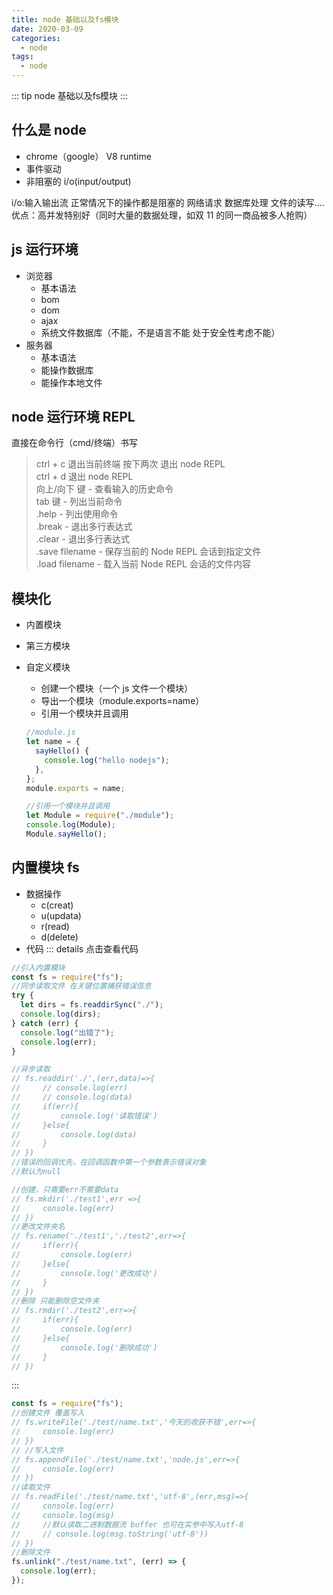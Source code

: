 ```yaml
---
title: node 基础以及fs模块
date: 2020-03-09
categories:
  - node
tags:
  - node
---
```


::: tip
node 基础以及fs模块
:::

<!-- more -->

## 什么是 node

- chrome（google） V8 runtime
- 事件驱动
- 非阻塞的 i/o(input/output)

i/o:输入输出流 正常情况下的操作都是阻塞的
网络请求 数据库处理 文件的读写....
优点：高并发特别好（同时大量的数据处理，如双 11 的同一商品被多人抢购）

## js 运行环境

- 浏览器
  - 基本语法
  - bom
  - dom
  - ajax
  - 系统文件数据库（不能，不是语言不能 处于安全性考虑不能）
- 服务器
  - 基本语法
  - 能操作数据库
  - 能操作本地文件

## node 运行环境 REPL

直接在命令行（cmd/终端）书写

> ctrl + c 退出当前终端 按下两次 退出 node REPL  
> ctrl + d 退出 node REPL  
> 向上/向下 键 - 查看输入的历史命令  
> tab 键 - 列出当前命令  
> .help - 列出使用命令  
> .break - 退出多行表达式  
> .clear - 退出多行表达式  
> .save filename - 保存当前的 Node REPL 会话到指定文件  
> .load filename - 载入当前 Node REPL 会话的文件内容

## 模块化

- 内置模块
- 第三方模块
- 自定义模块

  - 创建一个模块（一个 js 文件一个模块）
  - 导出一个模块（module.exports=name）
  - 引用一个模块并且调用

  ```js
  //module.js
  let name = {
    sayHello() {
      console.log("hello nodejs");
    },
  };
  module.exports = name;
  ```

  ```js
  //引用一个模块并且调用
  let Module = require("./module");
  console.log(Module);
  Module.sayHello();
  ```

## 内置模块 fs

- 数据操作
  - c(creat)
  - u(updata)
  - r(read)
  - d(delete)
- 代码
::: details 点击查看代码

```js
//引入内置模块
const fs = require("fs");
//同步读取文件 在关键位置捕获错误信息
try {
  let dirs = fs.readdirSync("./");
  console.log(dirs);
} catch (err) {
  console.log("出错了");
  console.log(err);
}

//异步读取
// fs.readdir('./',(err,data)=>{
//     // console.log(err)
//     // console.log(data)
//     if(err){
//         console.log('读取错误')
//     }else{
//         console.log(data)
//     }
// })
//错误的回调优先，在回调函数中第一个参数表示错误对象
//默认为null

//创建，只需要err不需要data
// fs.mkdir('./test1',err =>{
//     console.log(err)
// })
//更改文件夹名
// fs.rename('./test1','./test2',err=>{
//     if(err){
//         console.log(err)
//     }else{
//         console.log('更改成功')
//     }
// })
//删除 只能删除空文件夹
// fs.rmdir('./test2',err=>{
//     if(err){
//         console.log(err)
//     }else{
//         console.log('删除成功')
//     }
// })
```

:::

```js
const fs = require("fs");
//创建文件 覆盖写入
// fs.writeFile('./test/name.txt','今天的收获不错',err=>{
//     console.log(err)
// })
// //写入文件
// fs.appendFile('./test/name.txt','node.js',err=>{
//     console.log(err)
// })
//读取文件
// fs.readFile('./test/name.txt','utf-8',(err,msg)=>{
//     console.log(err)
//     console.log(msg)
//     //默认读取二进制数据流 buffer 也可在实参中写入utf-8
//     // console.log(msg.toString('utf-8'))
// })
//删除文件
fs.unlink("./test/name.txt", (err) => {
  console.log(err);
});
```
